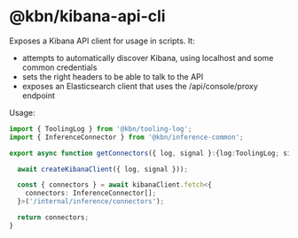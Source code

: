 # @kbn/kibana-api-cli

Exposes a Kibana API client for usage in scripts. It:

- attempts to automatically discover Kibana, using localhost and some common credentials
- sets the right headers to be able to talk to the API
- exposes an Elasticsearch client that uses the /api/console/proxy endpoint

Usage:

```ts
import { ToolingLog } from '@kbn/tooling-log';
import { InferenceConnector } from '@kbn/inference-common';

export async function getConnectors({ log, signal }:{log:ToolingLog; signal:AbortSignal }): Promise<InferenceConnector[]> {

  await createKibanaClient({ log, signal }));

  const { connectors } = await kibanaClient.fetch<{
    connectors: InferenceConnector[];
  }>('/internal/inference/connectors');

  return connectors;
}
```
